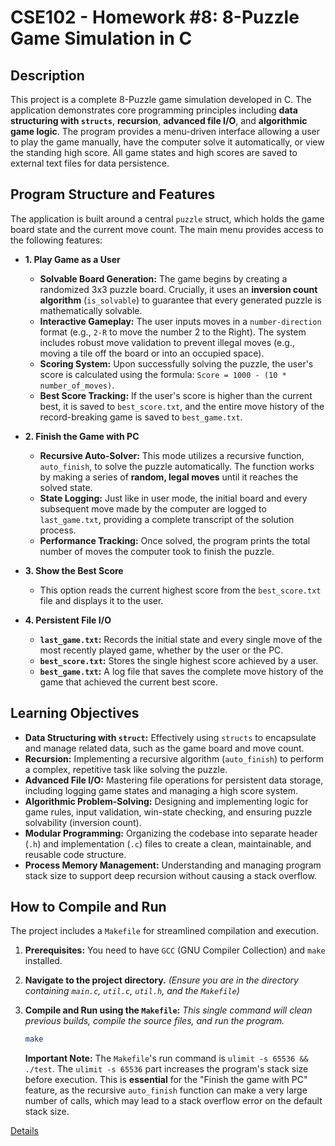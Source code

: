 # CSE102 - Homework #8: 8-Puzzle Game Simulation in C

## Description

This project is a complete 8-Puzzle game simulation developed in C. The application demonstrates core programming principles including **data structuring with `structs`**, **recursion**, **advanced file I/O**, and **algorithmic game logic**. The program provides a menu-driven interface allowing a user to play the game manually, have the computer solve it automatically, or view the standing high score. All game states and high scores are saved to external text files for data persistence.

## Program Structure and Features

The application is built around a central `puzzle` struct, which holds the game board state and the current move count. The main menu provides access to the following features:

*   **1. Play Game as a User**
    *   **Solvable Board Generation:** The game begins by creating a randomized 3x3 puzzle board. Crucially, it uses an **inversion count algorithm** (`is_solvable`) to guarantee that every generated puzzle is mathematically solvable.
    *   **Interactive Gameplay:** The user inputs moves in a `number-direction` format (e.g., `2-R` to move the number 2 to the Right). The system includes robust move validation to prevent illegal moves (e.g., moving a tile off the board or into an occupied space).
    *   **Scoring System:** Upon successfully solving the puzzle, the user's score is calculated using the formula: `Score = 1000 - (10 * number_of_moves)`.
    *   **Best Score Tracking:** If the user's score is higher than the current best, it is saved to `best_score.txt`, and the entire move history of the record-breaking game is saved to `best_game.txt`.

*   **2. Finish the Game with PC**
    *   **Recursive Auto-Solver:** This mode utilizes a recursive function, `auto_finish`, to solve the puzzle automatically. The function works by making a series of **random, legal moves** until it reaches the solved state.
    *   **State Logging:** Just like in user mode, the initial board and every subsequent move made by the computer are logged to `last_game.txt`, providing a complete transcript of the solution process.
    *   **Performance Tracking:** Once solved, the program prints the total number of moves the computer took to finish the puzzle.

*   **3. Show the Best Score**
    *   This option reads the current highest score from the `best_score.txt` file and displays it to the user.

*   **4. Persistent File I/O**
    *   **`last_game.txt`:** Records the initial state and every single move of the most recently played game, whether by the user or the PC.
    *   **`best_score.txt`:** Stores the single highest score achieved by a user.
    *   **`best_game.txt`:** A log file that saves the complete move history of the game that achieved the current best score.

## Learning Objectives

*   **Data Structuring with `struct`:** Effectively using `structs` to encapsulate and manage related data, such as the game board and move count.
*   **Recursion:** Implementing a recursive algorithm (`auto_finish`) to perform a complex, repetitive task like solving the puzzle.
*   **Advanced File I/O:** Mastering file operations for persistent data storage, including logging game states and managing a high score system.
*   **Algorithmic Problem-Solving:** Designing and implementing logic for game rules, input validation, win-state checking, and ensuring puzzle solvability (inversion count).
*   **Modular Programming:** Organizing the codebase into separate header (`.h`) and implementation (`.c`) files to create a clean, maintainable, and reusable code structure.
*   **Process Memory Management:** Understanding and managing program stack size to support deep recursion without causing a stack overflow.

## How to Compile and Run

The project includes a `Makefile` for streamlined compilation and execution.

1.  **Prerequisites:** You need to have `GCC` (GNU Compiler Collection) and `make` installed.

2.  **Navigate to the project directory.**
    *(Ensure you are in the directory containing `main.c`, `util.c`, `util.h`, and the `Makefile`)*

3.  **Compile and Run using the `Makefile`:**
    *This single command will clean previous builds, compile the source files, and run the program.*
    ```bash
    make
    ```

    **Important Note:** The `Makefile`'s run command is `ulimit -s 65536 && ./test`. The `ulimit -s 65536` part increases the program's stack size before execution. This is **essential** for the "Finish the game with PC" feature, as the recursive `auto_finish` function can make a very large number of calls, which may lead to a stack overflow error on the default stack size.


[Details](https://github.com/emirgit/GTU-UNIVERSITYASSIGNMENTS/)